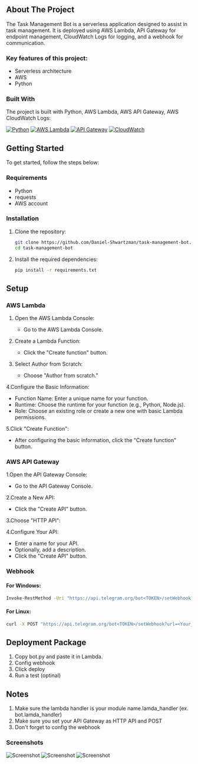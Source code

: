 <!-- ABOUT THE PROJECT -->
## About The Project

The Task Management Bot is a serverless application designed to assist in task management. It is deployed using AWS Lambda, API Gateway for endpoint management, CloudWatch Logs for logging, and a webhook for communication.


### Key features of this project:
- Serverless architecture
- AWS
- Python



### Built With
The project is built with Python, AWS Lambda, AWS API Gateway, AWS CloudWatch Logs:

[![Python][Python]][Python-url]  [![AWS Lambda][AWS Lambda]][lambda-url]  [![API Gateway][API Gateway]][api-gateway-url]  [![CloudWatch][CloudWatch]][cloudwatch-url]




<!-- Getting Started Section -->
## Getting Started
To get started, follow the steps below:


<!-- Requirements Section -->
### Requirements

- Python 
- requests
- AWS account

  
<!-- Installation Section -->
### Installation

1. Clone the repository:

   ```bash
   git clone https://github.com/Daniel-Shwartzman/task-management-bot.git
   cd task-management-bot
    ```

2. Install the required dependencies:

   ```bash
   pip install -r requirements.txt
    ```







## Setup

### AWS Lambda

1. Open the AWS Lambda Console:
   - Go to the AWS Lambda Console.
     
2. Create a Lambda Function:
   - Click the "Create function" button.
     
3. Select Author from Scratch:
   - Choose "Author from scratch."
     
4.Configure the Basic Information:
  - Function Name: Enter a unique name for your function.
  - Runtime: Choose the runtime for your function (e.g., Python, Node.js).
  - Role: Choose an existing role or create a new one with basic Lambda permissions.

5.Click "Create Function":
  - After configuring the basic information, click the "Create function" button.

### AWS API Gateway

1.Open the API Gateway Console:
  - Go to the API Gateway Console.
    
2.Create a New API:
  - Click the "Create API" button.
    
3.Choose "HTTP API":

4.Configure Your API:
  - Enter a name for your API.
  - Optionally, add a description.
  - Click the "Create API" button.



### Webhook

#### For Windows:
```bat
Invoke-RestMethod -Uri "https://api.telegram.org/bot<TOKEN>/setWebhook?url=<Your_API_Invoke_URL>" -Method Post
```

#### For Linux:
```bash
curl -X POST "https://api.telegram.org/bot<TOKEN>/setWebhook?url=<Your_API_Invoke_URL>"
```


## Deployment Package
1. Copy bot.py and paste it in Lambda.
2. Config webhook
3. Click deploy
4. Run a test (optinal)



## Notes
1. Make sure the lambda handler is your module name.lamda_handler (ex. bot.lamda_handler)
2. Make sure you set your API Gateway as HTTP API and POST
3. Don't forget to config the webhook




### Screenshots
![Screenshot](static/images/login-screenshot.png)
![Screenshot](static/images/dashboard-screenshot.png)
![Screenshot](static/images/darkmode-screenshot.png)

<!-- MARKDOWN LINKS & IMAGES -->
[Python]: https://img.shields.io/badge/Python-FDEE00?style=for-the-badge&labelColor=black&logo=python&logoColor=FDEE00
[Python-url]: https://www.python.org
[AWS Lambda]: https://img.shields.io/badge/AWS_Lambda-FF4F00?style=for-the-badge&labelColor=black&logo=amazon-aws&logoColor=FF4F00
[lambda-url]: https://aws.amazon.com/lambda/?nc2=type_a
[API Gateway]: https://img.shields.io/badge/API_Gateway-DE3163?style=for-the-badge&labelColor=black&logo=amazon-aws&logoColor=DE3163
[api-gateway-url]: https://aws.amazon.com/api-gateway/?nc2=type_a
[CloudWatch]: https://img.shields.io/badge/CloudWatch-D0417E?style=for-the-badge&labelColor=black&logo=amazon-aws&logoColor=D0417E
[cloudwatch-url]: https://aws.amazon.com/cloudwatch/?nc2=type_a




